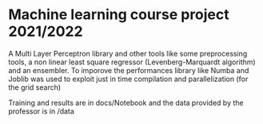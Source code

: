 # Machine learning course project 2021/2022
A Multi Layer Perceptron library and other tools like some preprocessing tools, a non linear least square regressor (Levenberg-Marquardt algorithm) and an ensembler.
To imporove the performances library like Numba and Joblib was used to exploit just in time compilation and parallelization (for the grid search)

Training and results are in docs/Notebook and the data provided by the professor is in /data

